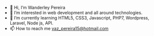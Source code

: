 - 👋 Hi, I’m Wanderley Pereira
- 👀 I’m interested in web development and all around technologies.
- 🌱 I’m currently learning HTML5, CSS3, Javascript, PHP7, Wordpress, Laravel, Node js, API.
- 📫 How to reach me vaz_pereira15@hotmail.com

<!---
iamwanderleypereira/iamwanderleypereira is a ✨ special ✨ repository because its `README.md` (this file) appears on your GitHub profile.
You can click the Preview link to take a look at your changes.
--->
